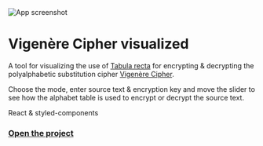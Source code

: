 <img src="https://vigenere-cipher-visualized.surge.sh/screenshot.png" alt="App screenshot">

# Vigenère Cipher visualized

A tool for visualizing the use of [Tabula recta](https://en.wikipedia.org/wiki/Tabula_recta) for encrypting & decrypting the polyalphabetic substitution cipher [Vigenère Cipher](https://en.wikipedia.org/wiki/Vigen%C3%A8re_cipher).

Choose the mode, enter source text & encryption key and move the slider to see how the alphabet table is used to encrypt or decrypt the source text.

React & styled-components

### <a href="https://vigenere-cipher-visualized.surge.sh/">Open the project</a>
